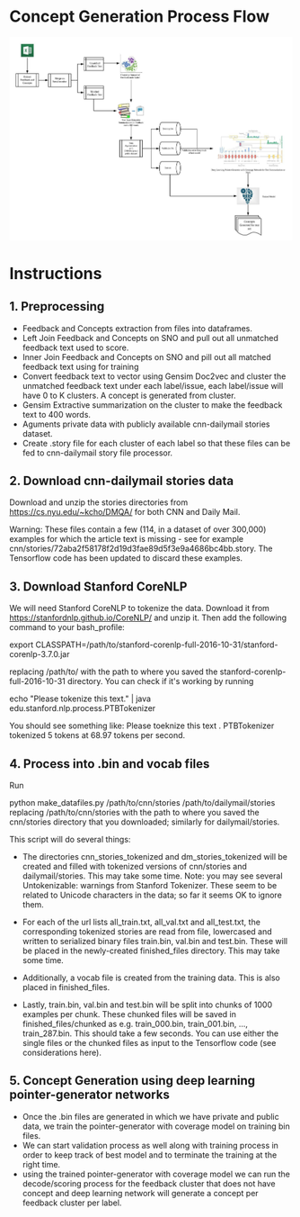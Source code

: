 # Concept Generation Process Flow

![alt text](https://github.com/pnagula/Concept_Generation/blob/master/Concept%20Generation.jpeg)

# Instructions
## 1. Preprocessing
* Feedback and Concepts extraction from files into dataframes.
* Left Join Feedback and Concepts on SNO and pull out all unmatched feedback text used to score.
* Inner Join Feedback and Concepts on SNO and pill out all matched feedback text using for training
* Convert feedback text to vector using Gensim Doc2vec and cluster the unmatched feedback text under each label/issue, each   label/issue will have 0 to K clusters. A concept is generated from cluster.
* Gensim Extractive summarization on the cluster to make the feedback text to 400 words.
* Aguments private data with publicly available cnn-dailymail stories dataset.
* Create .story file for each cluster of each label so that these files can be fed to cnn-dailymail story file processor.


## 2. Download cnn-dailymail stories data
Download and unzip the stories directories from https://cs.nyu.edu/~kcho/DMQA/ for both CNN and Daily Mail.

Warning: These files contain a few (114, in a dataset of over 300,000) examples for which the article text is missing - see for example cnn/stories/72aba2f58178f2d19d3fae89d5f3e9a4686bc4bb.story. The Tensorflow code has been updated to discard these examples.

## 3. Download Stanford CoreNLP
We will need Stanford CoreNLP to tokenize the data. Download it from https://stanfordnlp.github.io/CoreNLP/ and unzip it. Then add the following command to your bash_profile:

export CLASSPATH=/path/to/stanford-corenlp-full-2016-10-31/stanford-corenlp-3.7.0.jar

replacing /path/to/ with the path to where you saved the stanford-corenlp-full-2016-10-31 directory. You can check if it's working by running

echo "Please tokenize this text." | java edu.stanford.nlp.process.PTBTokenizer

You should see something like:
Please
toeknize
this
text
.
PTBTokenizer tokenized 5 tokens at 68.97 tokens per second.

## 4. Process into .bin and vocab files
Run

python make_datafiles.py /path/to/cnn/stories /path/to/dailymail/stories
replacing /path/to/cnn/stories with the path to where you saved the cnn/stories directory that you downloaded; similarly for dailymail/stories.

This script will do several things:

* The directories cnn_stories_tokenized and dm_stories_tokenized will be created and filled with tokenized versions of cnn/stories and dailymail/stories. This may take some time. Note: you may see several Untokenizable: warnings from Stanford Tokenizer. These seem to be related to Unicode characters in the data; so far it seems OK to ignore them.

* For each of the url lists all_train.txt, all_val.txt and all_test.txt, the corresponding tokenized stories are read from file, lowercased and written to serialized binary files train.bin, val.bin and test.bin. These will be placed in the newly-created finished_files directory. This may take some time.

* Additionally, a vocab file is created from the training data. This is also placed in finished_files.

* Lastly, train.bin, val.bin and test.bin will be split into chunks of 1000 examples per chunk. These chunked files will be saved in finished_files/chunked as e.g. train_000.bin, train_001.bin, ..., train_287.bin. This should take a few seconds. You can use either the single files or the chunked files as input to the Tensorflow code (see considerations here).

## 5. Concept Generation using deep learning pointer-generator networks
* Once the .bin files are generated in which we have private and public data, we train the pointer-generator with coverage model on training bin files.
* We can start validation process as well along with training process in order to keep track of best model and to terminate the training at the right time.
* using the trained pointer-generator with coverage model we can run the decode/scoring process for the feedback cluster that does not have concept and deep learning network will generate a concept per feedback cluster per label.
